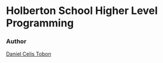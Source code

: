 # Holberton School Higher Level Programming

### Author

[Daniel Celis Tobon](https://github.com/danicelistobon)
